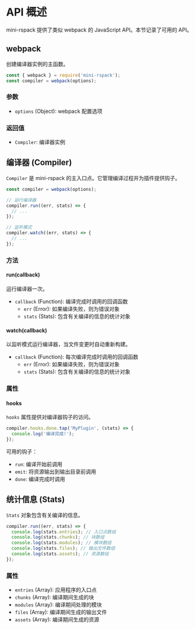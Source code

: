 # API 概述

mini-rspack 提供了类似 webpack 的 JavaScript API。本节记录了可用的 API。

## webpack

创建编译器实例的主函数。

```javascript
const { webpack } = require('mini-rspack');
const compiler = webpack(options);
```

### 参数

- `options` (Object): webpack 配置选项

### 返回值

- `Compiler`: 编译器实例

## 编译器 (Compiler)

`Compiler` 是 mini-rspack 的主入口点。它管理编译过程并为插件提供钩子。

```javascript
const compiler = webpack(options);

// 运行编译器
compiler.run((err, stats) => {
  // ...
});

// 监听模式
compiler.watch((err, stats) => {
  // ...
});
```

### 方法

#### run(callback)

运行编译器一次。

- `callback` (Function): 编译完成时调用的回调函数
  - `err` (Error): 如果编译失败，则为错误对象
  - `stats` (Stats): 包含有关编译的信息的统计对象

#### watch(callback)

以监听模式运行编译器，当文件变更时自动重新构建。

- `callback` (Function): 每次编译完成时调用的回调函数
  - `err` (Error): 如果编译失败，则为错误对象
  - `stats` (Stats): 包含有关编译的信息的统计对象

### 属性

#### hooks

`hooks` 属性提供对编译器钩子的访问。

```javascript
compiler.hooks.done.tap('MyPlugin', (stats) => {
  console.log('编译完成!');
});
```

可用的钩子：

- `run`: 编译开始前调用
- `emit`: 将资源输出到输出目录前调用
- `done`: 编译完成时调用

## 统计信息 (Stats)

`Stats` 对象包含有关编译的信息。

```javascript
compiler.run((err, stats) => {
  console.log(stats.entries); // 入口点数组
  console.log(stats.chunks); // 块数组
  console.log(stats.modules); // 模块数组
  console.log(stats.files); // 输出文件数组
  console.log(stats.assets); // 资源数组
});
```

### 属性

- `entries` (Array): 应用程序的入口点
- `chunks` (Array): 编译期间生成的块
- `modules` (Array): 编译期间处理的模块
- `files` (Array): 编译期间生成的输出文件
- `assets` (Array): 编译期间生成的资源
